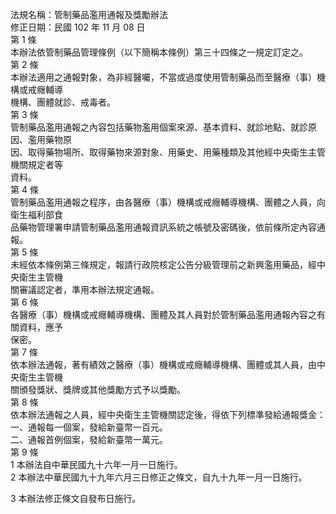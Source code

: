 法規名稱：管制藥品濫用通報及獎勵辦法  
修正日期：民國 102 年 11 月 08 日  
第 1 條  
本辦法依管制藥品管理條例（以下簡稱本條例）第三十四條之一規定訂定之。  
第 2 條  
本辦法適用之通報對象，為非經醫囑，不當或過度使用管制藥品而至醫療（事）機構或戒癮輔導  
機構、團體就診、戒毒者。  
第 3 條  
管制藥品濫用通報之內容包括藥物濫用個案來源、基本資料、就診地點、就診原因、濫用藥物原  
因、取得藥物場所、取得藥物來源對象、用藥史、用藥種類及其他經中央衛生主管機關規定者等  
資料。  
第 4 條  
管制藥品濫用通報之程序，由各醫療（事）機構或戒癮輔導機構、團體之人員，向衛生福利部食  
品藥物管理署申請管制藥品濫用通報資訊系統之帳號及密碼後，依前條所定內容通報。  
第 5 條  
未經依本條例第三條規定，報請行政院核定公告分級管理前之新興濫用藥品，經中央衛生主管機  
關審議認定者，準用本辦法規定通報。  
第 6 條  
各醫療（事）機構或戒癮輔導機構、團體及其人員對於管制藥品濫用通報內容之有關資料，應予  
保密。  
第 7 條  
依本辦法通報，著有績效之醫療（事）機構或戒癮輔導機構、團體或其人員，由中央衛生主管機  
關頒發獎狀、獎牌或其他獎勵方式予以獎勵。  
第 8 條  
依本辦法通報之人員，經中央衛生主管機關認定後，得依下列標準發給通報獎金：  
一、通報每一個案，發給新臺幣一百元。  
二、通報首例個案，發給新臺幣一萬元。  
第 9 條  
1 本辦法自中華民國九十六年一月一日施行。  
2 本辦法中華民國九十九年六月三日修正之條文，自九十九年一月一日施行。  


3 本辦法修正條文自發布日施行。  


